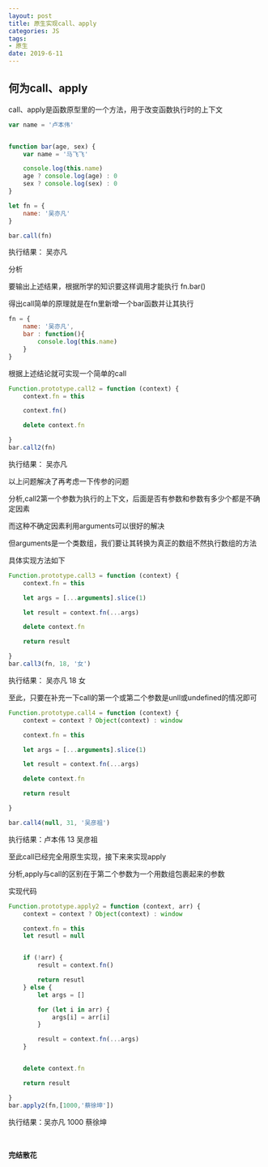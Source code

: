 ```yaml
---
layout: post
title: 原生实现call、apply
categories: JS
tags: 
- 原生
date: 2019-6-11
---
```


## 何为call、apply

call、apply是函数原型里的一个方法，用于改变函数执行时的上下文



```js
var name = '卢本伟'


function bar(age, sex) {
    var name = '马飞飞'

    console.log(this.name)
    age ? console.log(age) : 0
    sex ? console.log(sex) : 0
}

let fn = {
    name: '吴亦凡'
}

bar.call(fn)
```

执行结果： 吴亦凡

分析

要输出上述结果，根据所学的知识要这样调用才能执行 fn.bar()

得出call简单的原理就是在fn里新增一个bar函数并让其执行

```js
fn = {
    name: '吴亦凡',
    bar : function(){
        console.log(this.name)
    }
}
```

根据上述结论就可实现一个简单的call

```js
Function.prototype.call2 = function (context) {
    context.fn = this

    context.fn()

    delete context.fn

}
bar.call2(fn)
```

执行结果： 吴亦凡

以上问题解决了再考虑一下传参的问题

分析,call2第一个参数为执行的上下文，后面是否有参数和参数有多少个都是不确定因素

而这种不确定因素利用arguments可以很好的解决

但arguments是一个类数组，我们要让其转换为真正的数组不然执行数组的方法

具体实现方法如下

```js
Function.prototype.call3 = function (context) {
    context.fn = this

    let args = [...arguments].slice(1)

    let result = context.fn(...args)

    delete context.fn

    return result

}
bar.call3(fn, 18, '女')
```

执行结果： 吴亦凡 18 女

至此，只要在补充一下call的第一个或第二个参数是unll或undefined的情况即可

```js
Function.prototype.call4 = function (context) {
    context = context ? Object(context) : window

    context.fn = this

    let args = [...arguments].slice(1)

    let result = context.fn(...args)

    delete context.fn

    return result

}

bar.call4(null, 31, '吴彦祖')
```

执行结果：卢本伟 13 吴彦祖

至此call已经完全用原生实现，接下来来实现apply

分析,apply与call的区别在于第二个参数为一个用数组包裹起来的参数

实现代码

```js
Function.prototype.apply2 = function (context, arr) {
    context = context ? Object(context) : window

    context.fn = this
    let resutl = null


    if (!arr) {
        result = context.fn()

        return resutl
    } else {
        let args = []

        for (let i in arr) {
            args[i] = arr[i]
        }

        result = context.fn(...args)
    }


    delete context.fn

    return result

}
bar.apply2(fn,[1000,'蔡徐坤'])
```

执行结果：吴亦凡 1000 蔡徐坤

<br>

**完结散花** 